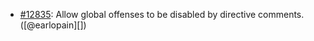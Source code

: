 * [#12835](https://github.com/rubocop/rubocop/issues/12835): Allow global offenses to be disabled by directive comments. ([@earlopain][])

